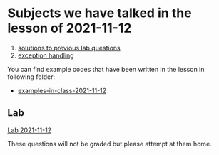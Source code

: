 # Subjects we have talked in the lesson of 2021-11-12

1. [solutions to previous lab questions](lab-solutions-2021-10-29)
3. [exception handling](course-content/exception-handling.md)



You can find example codes that have been written in the lesson in following folder:
 - [examples-in-class-2021-11-12](examples-in-class-2021-11-12)


## Lab

[Lab 2021-11-12](Labs/Lab-2021-11-12.md)

These questions will not be graded but please attempt at them home.
